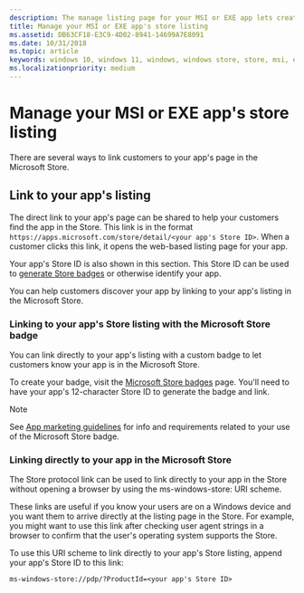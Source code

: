 ```yaml
---
description: The manage listing page for your MSI or EXE app lets create links to your app on the web and Microsoft Store, and lets you control the visibiltiy of your app on the store.
title: Manage your MSI or EXE app's store listing
ms.assetid: DB63CF18-E3C9-4D02-8941-14699A7E8091
ms.date: 10/31/2018
ms.topic: article
keywords: windows 10, windows 11, windows, windows store, store, msi, exe, unpackaged, unpackaged app, desktop app, traditional desktop app, game settings, display mode, system requirements, hardware requirements, minimum hardware, recommended hardware, privacy policy, support contact info, app website, support info
ms.localizationpriority: medium
---
```


# Manage your MSI or EXE app's store listing

There are several ways to link customers to your app's page in the Microsoft Store.

## Link to your app's listing

The direct link to your app's page can be shared to help your customers find the app in the Store. This link is in the format `https://apps.microsoft.com/store/detail/<your app's Store ID>`. When a customer clicks this link, it opens the web-based listing page for your app.

Your app's Store ID is also shown in this section. This Store ID can be used to [generate Store badges](https://developer.microsoft.com/store/badges) or otherwise identify your app.

You can help customers discover your app by linking to your app's listing in the Microsoft Store.

### Linking to your app's Store listing with the Microsoft Store badge

You can link directly to your app's listing with a custom badge to let customers know your app is in the Microsoft Store.

To create your badge, visit the [Microsoft Store badges](https://developer.microsoft.com/store/badges) page. You'll need to have your app's 12-character Store ID to generate the badge and link.

> [!NOTE]
> See [App marketing guidelines](../app-marketing-guidelines.md) for info and requirements related to your use of the Microsoft Store badge.

### Linking directly to your app in the Microsoft Store

The Store protocol link can be used to link directly to your app in the Store without opening a browser by using the ms-windows-store: URI scheme.

These links are useful if you know your users are on a Windows device and you want them to arrive directly at the listing page in the Store. For example, you might want to use this link after checking user agent strings in a browser to confirm that the user's operating system supports the Store.

To use this URI scheme to link directly to your app's Store listing, append your app's Store ID to this link:

`ms-windows-store://pdp/?ProductId=<your app's Store ID>`
